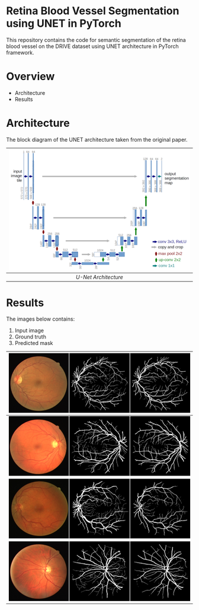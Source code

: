 # Retina Blood Vessel Segmentation using UNET in PyTorch

This repository contains the code for semantic segmentation of the retina blood vessel on the DRIVE dataset using UNET architecture in PyTorch framework.

# Overview
- Architecture
- Results

# Architecture
The block diagram of the UNET architecture taken from the original paper.

| ![U-Net Architecture](img/u-net-architecture.png) |
| :--: |
| *U-Net Architecture* |

# Results
The images below contains:
1. Input image
2. Ground truth 
3. Predicted mask

| ![](results/01_test_0.png) |
| :--: |
| ![](results/02_test_0.png) |
| ![](results/03_test_0.png) |
| ![](results/04_test_0.png) |
